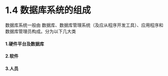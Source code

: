 # 1.4 数据库系统的组成

数据库系统一般由 数据库、数据库管理系统（及应从程序开发工具）、应用程序和数据库管理员构成。分为以下几大类

#### 1.硬件平台及数据库

#### 2.软件

#### 3.人员



